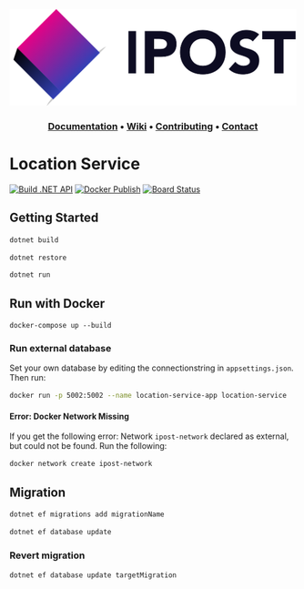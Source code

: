 ![ipost-logo](https://github.com/FIPost/docs/blob/master/assets/logo-name.png?raw=true)
<h3 align="middle">
  <a href="https://github.com/FIPost/docs">Documentation</a>
  <a>•</a>
  <a href="https://github.com/FIPost/docs/wiki">Wiki</a>
  <a>•</a>
  <a href="https://github.com/FIPost/docs/blob/master/CONTRIBUTING.md">Contributing</a>
  <a>•</a>
  <a href="https://github.com/FIPost/docs/blob/master/CONTACT.md">Contact</a>
</h3>

# Location Service
[![Build .NET API](https://github.com/FIPost/locatieservice/actions/workflows/build.yml/badge.svg)](https://github.com/FIPost/locatieservice/actions/workflows/build.yml)
[![Docker Publish](https://github.com/FIPost/locatieservice/actions/workflows/docker-publish.yml/badge.svg)](https://github.com/FIPost/locatieservice/actions/workflows/docker-publish.yml)
[![Board Status](https://dev.azure.com/405273/a464a51f-a9d3-415a-983c-ecc9f9e1e117/e58d8192-5262-4682-856c-da357d004679/_apis/work/boardbadge/8203b7d2-166a-4745-ab05-5fc958846334)](https://dev.azure.com/405273/a464a51f-a9d3-415a-983c-ecc9f9e1e117/_boards/board/t/e58d8192-5262-4682-856c-da357d004679/Microsoft.RequirementCategory)

## Getting Started
```zsh
dotnet build
```
```zsh
dotnet restore
```
```zsh
dotnet run
```

## Run with Docker
```
docker-compose up --build
```

### Run external database
Set your own database by editing the connectionstring in `appsettings.json`. <br/>
Then run:
```zsh
docker run -p 5002:5002 --name location-service-app location-service
```

#### Error: Docker Network Missing
If you get the following error:
Network `ipost-network` declared as external, but could not be found. Run the following:
```zsh
docker network create ipost-network
```

## Migration

```bash
dotnet ef migrations add migrationName
```

```bash
dotnet ef database update
```

### Revert migration
```bash
dotnet ef database update targetMigration
```
